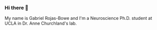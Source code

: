 ### Hi there 👋

My name is Gabriel Rojas-Bowe and I'm a Neuroscience Ph.D. student at UCLA in Dr. Anne Churchland's lab.
